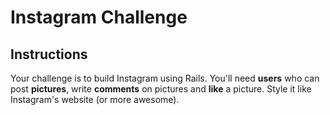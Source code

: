 Instagram Challenge
===================

Instructions
-------
Your challenge is to build Instagram using Rails. You'll need **users** who can post **pictures**, write **comments** on pictures and **like** a picture. Style it like Instagram's website (or more awesome).
